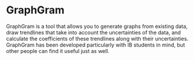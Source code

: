 # GraphGram
GraphGram is a tool that allows you to generate graphs from existing data, draw trendlines that take into account the uncertainties of the data, and calculate the coefficients of these trendlines along with their uncertainties. GraphGram has been developed particularly with IB students in mind, but other people can find it useful just as well.
